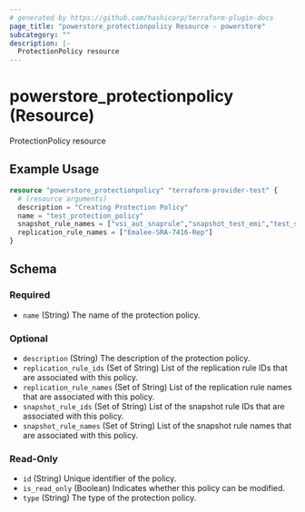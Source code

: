 ```yaml
---
# generated by https://github.com/hashicorp/terraform-plugin-docs
page_title: "powerstore_protectionpolicy Resource - powerstore"
subcategory: ""
description: |-
  ProtectionPolicy resource
---
```


# powerstore_protectionpolicy (Resource)

ProtectionPolicy resource

## Example Usage

```terraform
resource "powerstore_protectionpolicy" "terraform-provider-test" {
  # (resource arguments)
  description = "Creating Protection Policy"
  name = "test_protection_policy"
  snapshot_rule_names = ["vsi_aut_snaprule","snapshot_test_emi","test_snapshotrule_1","snap-use-for-nfs-test"]
  replication_rule_names = ["Emalee-SRA-7416-Rep"]
}
```

<!-- schema generated by tfplugindocs -->
## Schema

### Required

- `name` (String) The name of the protection policy.

### Optional

- `description` (String) The description of the protection policy.
- `replication_rule_ids` (Set of String) List of the replication rule IDs that are associated with this policy.
- `replication_rule_names` (Set of String) List of the replication rule names that are associated with this policy.
- `snapshot_rule_ids` (Set of String) List of the snapshot rule IDs that are associated with this policy.
- `snapshot_rule_names` (Set of String) List of the snapshot rule names that are associated with this policy.

### Read-Only

- `id` (String) Unique identifier of the policy.
- `is_read_only` (Boolean) Indicates whether this policy can be modified.
- `type` (String) The type of the protection policy.


